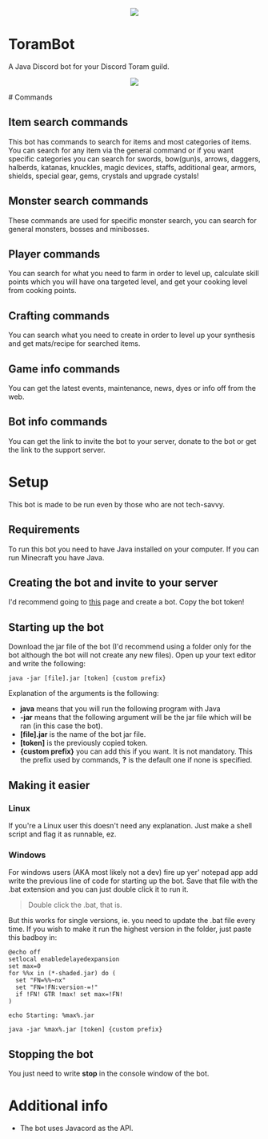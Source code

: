 <p align="center"><img src="https://toramonline.com/index.php?media/toram-online-logo.50/full&d=1463410056" /></p>

# ToramBot
A Java Discord bot for your Discord Toram guild.
<p align="center"><img src="https://raw.githubusercontent.com/ZastrixArundell/ToramBot/master/images/profile.png" /></p>
# Commands

## Item search commands
This bot has commands to search for items and most categories of items. You can
search for any item via the general command or if you want specific categories you can
search for swords, bow(gun)s, arrows, daggers, halberds, katanas, knuckles, magic devices,
staffs, additional gear, armors, shields, special gear, gems, crystals and upgrade cystals!

## Monster search commands
These commands are used for specific monster search, you can search for general monsters,
bosses and minibosses.

## Player commands
You can search for what you need to farm in order to level up, calculate skill points which
you will have ona targeted level, and get your cooking level from cooking points.

## Crafting commands
You can search what you need to create in order to level up your synthesis and get mats/recipe
for searched items.

## Game info commands
You can get the latest events, maintenance, news, dyes or info off from the web.

## Bot info commands
You can get the link to invite the bot to your server, donate to the bot or get the link
to the support server.

# Setup
This bot is made to be run even by those who are not tech-savvy.

## Requirements
To run this bot you need to have Java installed on your computer. 
If you can run Minecraft you have Java.

## Creating the bot and invite to your server
I'd recommend going to [this](https://github.com/reactiflux/discord-irc/wiki/Creating-a-discord-bot-&-getting-a-token)
 page and create a bot. Copy the bot token!
 
## Starting up the bot
Download the jar file of the bot (I'd recommend using a folder only
for the bot although the bot will not create any new files). Open up
your text editor and write the following:
 
    java -jar [file].jar [token] {custom prefix}
 
 Explanation of the arguments is the following:
    
- **java** means that you will run the following program with Java
- **-jar** means that the following argument will be the jar file which
will be ran (in this case the bot).  
- **[file].jar** is the name of the bot jar file.
- **[token]** is the previously copied token.
- **{custom prefix}** you can add this if you want. It is not mandatory.
 This the prefix used by commands, **?** is the default one if none is 
 specified. 
## Making it easier
### Linux
If you're a Linux user this doesn't need any explanation. Just make a 
shell script and flag it as runnable, ez.

### Windows
For windows users (AKA most likely not a dev) fire up yer' notepad app 
add write the previous line of code for starting up the bot. Save that file
with the .bat extension and you can just double click it to run it. 
>Double click the .bat, that is.

But this works for single versions, ie. you need to update the .bat
file every time. If you wish to make it run the highest version in the 
folder, just paste this badboy in:

    @echo off
    setlocal enabledelayedexpansion
    set max=0
    for %%x in (*-shaded.jar) do (
      set "FN=%%~nx"
      set "FN=!FN:version-=!"
      if !FN! GTR !max! set max=!FN!
    )
    
    echo Starting: %max%.jar
    
    java -jar %max%.jar [token] {custom prefix}

## Stopping the bot
You just need to write **stop** in the console window of the bot.

# Additional info
- The bot uses Javacord as the API. 